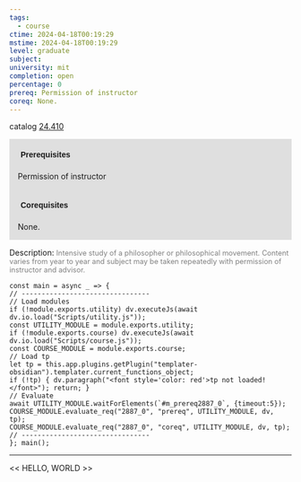 ```yaml
---
tags:
  - course
ctime: 2024-04-18T00:19:29
mstime: 2024-04-18T00:19:29
level: graduate
subject: 
university: mit
completion: open
percentage: 0
prereq: Permission of instructor
coreq: None.
---
```


catalog [24.410](http://student.mit.edu/catalog/m24a.html#24.410)

<span style="display: block; padding: 15px; background-color: rgb(100, 100, 100, 0.2);"><font id="m_prereq2887_0" style="display: block; font-family: Arial, sans-serif; font-weight: bold; padding: 5px">Prerequisites</font><br><span id="prereq2887_0">Permission of instructor</span></span>
<span style="display: block; padding: 15px; background-color: rgb(100, 100, 100, 0.2);"><font id="m_coreq2887_0" style="display: block; font-family: Arial, sans-serif; font-weight: bold; padding: 5px">Corequisites</font><br><span id="coreq2887_0">None.</span></span>

<font style="">Description:</font>
<font style="color: grey; font-size: 0.8rem;">Intensive study of a philosopher or philosophical movement. Content varies from year to year and subject may be taken repeatedly with permission of instructor and advisor.</font>

```dataviewjs
const main = async _ => {
// --------------------------------
// Load modules
if (!module.exports.utility) dv.executeJs(await dv.io.load("Scripts/utility.js"));
const UTILITY_MODULE = module.exports.utility;
if (!module.exports.course) dv.executeJs(await dv.io.load("Scripts/course.js"));
const COURSE_MODULE = module.exports.course;
// Load tp
let tp = this.app.plugins.getPlugin("templater-obsidian").templater.current_functions_object;
if (!tp) { dv.paragraph("<font style='color: red'>tp not loaded!</font>"); return; }
// Evaluate
await UTILITY_MODULE.waitForElements(`#m_prereq2887_0`, {timeout:5});
COURSE_MODULE.evaluate_req("2887_0", "prereq", UTILITY_MODULE, dv, tp);
COURSE_MODULE.evaluate_req("2887_0", "coreq", UTILITY_MODULE, dv, tp);
// --------------------------------
}; main();
```

---

<< HELLO, WORLD >>
